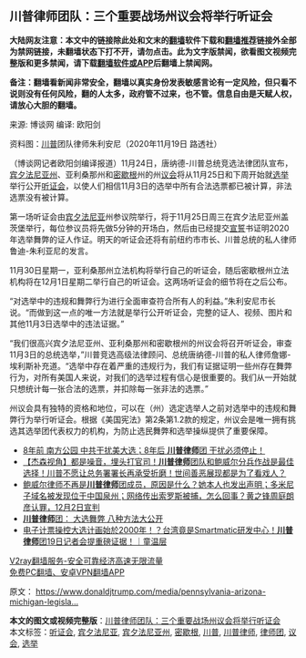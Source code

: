  <h2>川普律师团队：三个重要战场州议会将举行听证会</h2> <p class="notice"><b>大陆网友注意：本文中的链接除此处和文末的<a href="https://github.com/bannedbook/fanqiang" >翻墙</a>软件下载和<a href="https://github.com/killgcd/justmysocks/blob/master/README.md">翻墙推荐</a>链接外全部为禁网链接，未翻墙状态下打不开，请勿点击。此为文字版禁闻，欲看图文视频完整版和更多禁闻，请下载<a href="https://github.com/bannedbook/fanqiang">翻墙软件或APP</a>后翻墙上禁闻网。</p><p>备注：翻墙看新闻非常安全，翻墙以真实身份发表敏感言论有一定风险，但只看不说则没有任何风险，翻的人太多，政府管不过来，也不管。信息自由是天赋人权，请放心大胆的翻墙。</b></p>  <div class="entry"> <p>来源:&nbsp;博谈网                      编译:&nbsp;欧阳剑                                                 </p> <p>资料图：<a href="https://www.bannedbook.org/bnews/tag/%e5%b7%9d%e6%99%ae/" class="st_tag internal_tag" rel="tag" title="标签 川普 下的日志">川普</a>团队律师朱利安尼（2020年11月19日 路透社）</p> <p>（博谈网记者欧阳剑编译报道）11月24日，唐纳德-川普总统竞选法律团队宣布，<a href="https://www.bannedbook.org/bnews/tag/%e5%ae%be%e5%a4%95%e6%b3%95%e5%b0%bc%e4%ba%9a%e5%b7%9e/" class="st_tag internal_tag" rel="tag" title="标签 宾夕法尼亚州 下的日志">宾夕法尼亚州</a>、亚利桑那州和<a href="https://www.bannedbook.org/bnews/tag/%E5%AF%86%E6%AD%87%E6%A0%B9/" class="st_tag internal_tag" rel="tag" title="标签 密歇根 下的日志">密歇根</a>州的州<a href="https://www.bannedbook.org/bnews/tag/%E8%AE%AE%E4%BC%9A/" class="st_tag internal_tag" rel="tag" title="标签 议会 下的日志">议会</a>将从11月25日和下周开始就<a href="https://www.bannedbook.org/bnews/tag/%e9%80%89%e4%b8%be/" class="st_tag internal_tag" rel="tag" title="标签 选举 下的日志">选举</a>举行公开<a href="https://www.bannedbook.org/bnews/tag/%e5%90%ac%e8%af%81%e4%bc%9a/" class="st_tag internal_tag" rel="tag" title="标签 听证会 下的日志">听证会</a>，以使人们相信11月3日的选举中所有合法选票都已被计算，非法选票没有被计算。</p>  <p>第一场听证会由<a href="https://www.bannedbook.org/bnews/tag/%E5%AE%BE%E5%A4%95%E6%B3%95%E5%B0%BC%E4%BA%9A/" class="st_tag internal_tag" rel="tag" title="标签 宾夕法尼亚 下的日志">宾夕法尼亚</a>州参议院举行，将于11月25日周三在宾夕法尼亚州盖茨堡举行，每位参议员将先做5分钟的开场白，然后由已经提交<span class='wp_keywordlink'><a href="https://www.bannedbook.org/forum5/topic17.html" title="宣誓与预言" target="_blank">宣誓</a></span>书证明2020年选举舞弊的证人作证。明天的听证会还将有前纽约市市长、川普总统的私人律师鲁迪-朱利亚尼的发言。</p> <p>11月30日星期一，亚利桑那州立法机构将举行自己的听证会，随后密歇根州立法机构将在12月1日星期二举行自己的听证会。这两场听证会的细节将在之后公布。</p> <p>“对选举中的违规和舞弊行为进行全面审查符合所有人的利益。”朱利安尼市长说。“而做到这一点的唯一方法就是举行公开听证会，完整的证人、视频、图片和其他11月3日选举中的违法证据。”</p>  <p>“我们很高兴宾夕法尼亚州、亚利桑那州和密歇根州的州议会将召开听证会，审查11月3日的总统选举，”川普竞选高级法律顾问、总统唐纳德-川普的私人律师詹娜-埃利斯补充道。“选举中存在着严重的违规行为，我们有证据证明一些州存在舞弊行为，对所有美国人来说，对我们的选举过程有信心是很重要的。我们从一开始就只想统计每一张合法的选票，并扣除每一张非法的选票。”</p> <p>州议会具有独特的资格和地位，可以在（州）选定选举人之前对选举中的违规和舞弊行为举行听证会。根据《美国宪法》第2条第1.2款的规定，州议会是唯一拥有挑选其选举团代表权力的机构，为防止选民舞弊和选举操纵提供了重要保障。</p> <ul class='op-related-articles' title='相关阅读'> <li><a href='https://www.bannedbook.org/bnews/bannedvideo/20201125/1436562.html' target='_blank'>8年前 南方公园 中共干扰美大选；8年后 <b>川普律师</b>团  干扰必须停止！</a></li> <li><a href='https://www.bannedbook.org/bnews/bannedvideo/20201124/1436157.html' target='_blank'>【杰森视角】都是噪音，埋头打官司！<b>川普律师</b>团队和鲍威尔分兵作战是最佳选择！川普不愿让总务署署长再承受折磨！世间善恶展现都是为了看戏人？</a></li> <li><a href='https://www.bannedbook.org/bnews/bannedvideo/20201123/1435855.html' target='_blank'>鲍威尔律师不再是<b>川普律师</b>团成员，原因是什么？她本人也发出声明；多米尼子域名被发现位于中国泉州；网络传出索罗斯被捕，怎么回事？黄之锋周庭朗彦认罪，12月2日宣判</a></li> <li><a href='https://www.bannedbook.org/bnews/bannedvideo/20201123/1435799.html' target='_blank'><b>川普律师</b>团： 大选舞弊 八种方法大公开</a></li> <li><a href='https://www.bannedbook.org/bnews/taiwannews/20201123/1435747.html' target='_blank'>电子计票操控大选计画始於2000年！？台湾竟是Smartmatic研发中心！<b>川普律师</b>团19日记者会提重磅证据！｜童温层</a></li> </ul> <p class="texttj"> <a href="https://www.bannedbook.org/forum23/topic22702.html" target="_blank">V2ray翻墙服务-安全可靠经济高速无限流量</a><br/> <a href="https://github.com/bannedbook/fanqiang/wiki/%E7%A6%81%E9%97%BB%E7%BD%91%E5%AE%89%E5%8D%93%E7%BF%BB%E5%A2%99%E6%96%B0%E9%97%BBAPP" target="_blank">免费PC翻墙、安卓VPN翻墙APP</a></p><p>原文： <a href="https://www.donaldjtrump.com/media/pennsylvania-arizona-michigan-legislatures-to-hold-public-hearings-on-2020-election/">https://www.donaldjtrump.com/media/pennsylvania-arizona-michigan-legisla&#8230;</a></p> <a name='sharetosocial'></a>       <div><b>本文的图文或视频完整版</b>：<a href='https://www.bannedbook.org/bnews/cbnews/20201125/1436658.html'>川普律师团队：三个重要战场州议会将举行听证会</a></div>  </div><!--END ENTRY--> <div class="postfooter"> <div>本文标签：<a href="https://www.bannedbook.org/bnews/tag/%e5%90%ac%e8%af%81%e4%bc%9a/" rel="tag">听证会</a>, <a href="https://www.bannedbook.org/bnews/tag/%E5%AE%BE%E5%A4%95%E6%B3%95%E5%B0%BC%E4%BA%9A/" rel="tag">宾夕法尼亚</a>, <a href="https://www.bannedbook.org/bnews/tag/%e5%ae%be%e5%a4%95%e6%b3%95%e5%b0%bc%e4%ba%9a%e5%b7%9e/" rel="tag">宾夕法尼亚州</a>, <a href="https://www.bannedbook.org/bnews/tag/%E5%AF%86%E6%AD%87%E6%A0%B9/" rel="tag">密歇根</a>, <a href="https://www.bannedbook.org/bnews/tag/%e5%b7%9d%e6%99%ae/" rel="tag">川普</a>, <a href="https://www.bannedbook.org/bnews/tag/%E5%B7%9D%E6%99%AE%E5%BE%8B%E5%B8%88/" rel="tag">川普律师</a>, <a href="https://www.bannedbook.org/bnews/tag/%E5%BE%8B%E5%B8%88%E5%9B%A2/" rel="tag">律师团</a>, <a href="https://www.bannedbook.org/bnews/tag/%E8%AE%AE%E4%BC%9A/" rel="tag">议会</a>, <a href="https://www.bannedbook.org/bnews/tag/%e9%80%89%e4%b8%be/" rel="tag">选举</a></div>  </div><!--END POSTFOOTER--> 